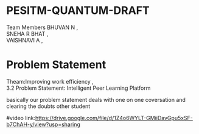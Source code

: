# PESITM-QUANTUM-DRAFT

Team Members
BHUVAN N ,   
SNEHA R BHAT ,   
VAISHNAVI A , 

# Problem Statement
Theam:Improving work efficiency ,                         
3.2 Problem Statement: Intelligent Peer Learning Platform                                              

basically our problem statement deals with one on one coversation and clearing the doubts other student 

#video link:https://drive.google.com/file/d/1Z4o6WYLT-GMiiDavGpu5xSF-b7ChAH-y/view?usp=sharing
